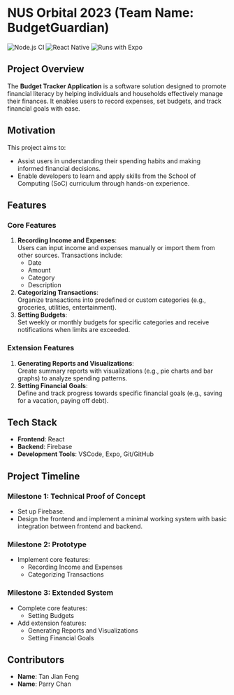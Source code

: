 # NUS Orbital 2023 (Team Name: BudgetGuardian)

![Node.js CI](https://img.shields.io/badge/Node.js%20CI-no%20status-lightgrey)
![React Native](https://img.shields.io/badge/react--native-v0.64.5-blue)
![Runs with Expo](https://img.shields.io/badge/Runs%20with-Expo-563d7c)

## Project Overview

The **Budget Tracker Application** is a software solution designed to promote financial literacy by helping individuals and households effectively manage their finances. It enables users to record expenses, set budgets, and track financial goals with ease.

## Motivation

This project aims to:

- Assist users in understanding their spending habits and making informed financial decisions.
- Enable developers to learn and apply skills from the School of Computing (SoC) curriculum through hands-on experience.

## Features

### Core Features

1. **Recording Income and Expenses**:  
   Users can input income and expenses manually or import them from other sources. Transactions include:
   - Date
   - Amount
   - Category
   - Description
2. **Categorizing Transactions**:  
   Organize transactions into predefined or custom categories (e.g., groceries, utilities, entertainment).
3. **Setting Budgets**:  
   Set weekly or monthly budgets for specific categories and receive notifications when limits are exceeded.

### Extension Features

1. **Generating Reports and Visualizations**:  
   Create summary reports with visualizations (e.g., pie charts and bar graphs) to analyze spending patterns.
2. **Setting Financial Goals**:  
   Define and track progress towards specific financial goals (e.g., saving for a vacation, paying off debt).

## Tech Stack

- **Frontend**: React
- **Backend**: Firebase
- **Development Tools**: VSCode, Expo, Git/GitHub

## Project Timeline

### Milestone 1: Technical Proof of Concept

- Set up Firebase.
- Design the frontend and implement a minimal working system with basic integration between frontend and backend.

### Milestone 2: Prototype

- Implement core features:
  - Recording Income and Expenses
  - Categorizing Transactions

### Milestone 3: Extended System

- Complete core features:
  - Setting Budgets
- Add extension features:
  - Generating Reports and Visualizations
  - Setting Financial Goals

## Contributors

- **Name**: Tan Jian Feng
- **Name**: Parry Chan
